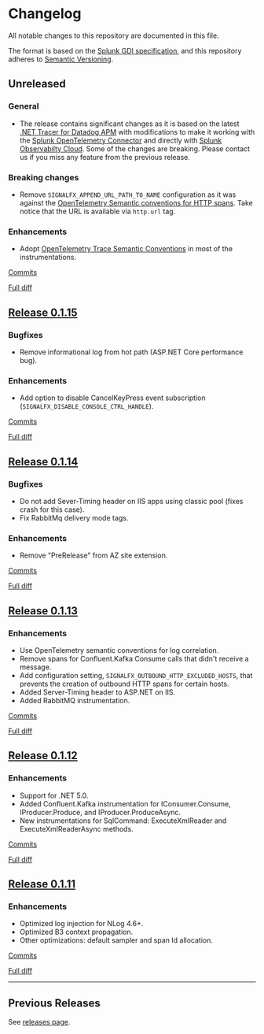 # Changelog

All notable changes to this repository are documented in this file.

The format is based on the [Splunk GDI specification](https://github.com/signalfx/gdi-specification/blob/v1.0.0/specification/repository.md),
and this repository adheres to [Semantic Versioning](https://semver.org/spec/v2.0.0.html).

## Unreleased

### General

- The release contains significant changes as it is based on the latest
  [.NET Tracer for Datadog APM](https://github.com/DataDog/dd-trace-dotnet)
  with modifications to make it working with the
  [Splunk OpenTelemetry Connector](https://github.com/signalfx/splunk-otel-collector)
  and directly with [Splunk Observabilty Cloud](https://www.splunk.com/en_us/observability.html).
  Some of the changes are breaking. Please contact us if you miss any feature
  from the previous release.

### Breaking changes

- Remove `SIGNALFX_APPEND_URL_PATH_TO_NAME` configuration as it was against the
  [OpenTelemetry Semantic conventions for HTTP spans](https://github.com/open-telemetry/opentelemetry-specification/blob/main/specification/trace/semantic_conventions/http.md#name).
  Take notice that the URL is available via `http.url` tag.

### Enhancements

- Adopt [OpenTelemetry Trace Semantic Conventions](https://github.com/open-telemetry/opentelemetry-specification/tree/main/specification/trace/semantic_conventions)
  in most of the instrumentations.

[Commits](https://github.com/signalfx/signalfx-dotnet-tracing/compare/v0.1.15...HEAD)

[Full diff](https://github.com/signalfx/signalfx-dotnet-tracing/compare/v0.1.15..HEAD)

## [Release 0.1.15](https://github.com/signalfx/signalfx-dotnet-tracing/releases/tag/v0.1.15)

### Bugfixes

- Remove informational log from hot path (ASP.NET Core performance bug).

### Enhancements

- Add option to disable CancelKeyPress event subscription (`SIGNALFX_DISABLE_CONSOLE_CTRL_HANDLE`).

[Commits](https://github.com/signalfx/signalfx-dotnet-tracing/compare/v0.1.14...v0.1.15)

[Full diff](https://github.com/signalfx/signalfx-dotnet-tracing/compare/v0.1.14..v0.1.15)

## [Release 0.1.14](https://github.com/signalfx/signalfx-dotnet-tracing/releases/tag/v0.1.14)

### Bugfixes

- Do not add Sever-Timing header on IIS apps using classic pool (fixes crash for this case).
- Fix RabbitMq delivery mode tags.

### Enhancements

- Remove "PreRelease" from AZ site extension.

[Commits](https://github.com/signalfx/signalfx-dotnet-tracing/compare/v0.1.13...v0.1.14)

[Full diff](https://github.com/signalfx/signalfx-dotnet-tracing/compare/v0.1.13..v0.1.14)

## [Release 0.1.13](https://github.com/signalfx/signalfx-dotnet-tracing/releases/tag/v0.1.13)

### Enhancements

- Use OpenTelemetry semantic conventions for log correlation.
- Remove spans for Confluent.Kafka Consume calls that didn't receive a message.
- Add configuration setting, `SIGNALFX_OUTBOUND_HTTP_EXCLUDED_HOSTS`, that prevents the creation of outbound HTTP spans for certain hosts.
- Added Server-Timing header to ASP.NET on IIS.
- Added RabbitMQ instrumentation.

[Commits](https://github.com/signalfx/signalfx-dotnet-tracing/compare/v0.1.12...v0.1.13)

[Full diff](https://github.com/signalfx/signalfx-dotnet-tracing/compare/v0.1.12..v0.1.13)

## [Release 0.1.12](https://github.com/signalfx/signalfx-dotnet-tracing/releases/tag/v0.1.12)

### Enhancements

- Support for .NET 5.0.
- Added Confluent.Kafka instrumentation for IConsumer.Consume, IProducer.Produce, and IProducer.ProduceAsync.
- New instrumentations for SqlCommand: ExecuteXmlReader and ExecuteXmlReaderAsync methods.

[Commits](https://github.com/signalfx/signalfx-dotnet-tracing/compare/v0.1.11...v0.1.12)

[Full diff](https://github.com/signalfx/signalfx-dotnet-tracing/compare/v0.1.11..v0.1.12)

## [Release 0.1.11](https://github.com/signalfx/signalfx-dotnet-tracing/releases/tag/v0.1.11)

### Enhancements

- Optimized log injection for NLog 4.6+.
- Optimized B3 context propagation.
- Other optimizations: default sampler and span Id allocation.

[Commits](https://github.com/signalfx/signalfx-dotnet-tracing/compare/v0.1.10...v0.1.11)

[Full diff](https://github.com/signalfx/signalfx-dotnet-tracing/compare/v0.1.10..v0.1.11)

---

## Previous Releases

See [releases page](https://github.com/signalfx/signalfx-dotnet-tracing/releases).
